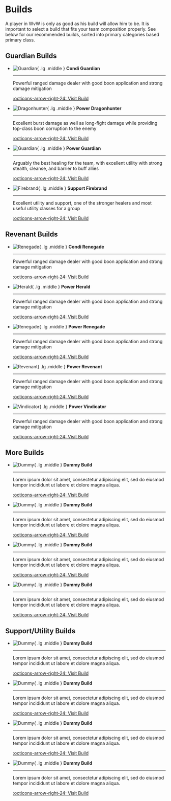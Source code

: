 # Builds
A player in WvW is only as good as his build will allow him to be. It is important to select a build that fits your team composition properly. See below for our recommended builds, sorted into primary categories based primary class.

## Guardian Builds
<div class="grid cards" markdown>

-   ![Guardian](https://res.cloudinary.com/xivorhub/image/upload/v1650847376/gw2_profession_icons/core/Guardian_tango_icon_48px_wo2xxy.png){ .lg .middle } __Condi Guardian__

    ---

    Powerful ranged damage dealer with good boon application and strong damage mitigation 

    [:octicons-arrow-right-24: Visit Build](#)
    
    
-   ![Dragonhunter](https://res.cloudinary.com/xivorhub/image/upload/v1650846730/gw2_profession_icons/hot/Dragonhunter_tango_icon_48px_ksn5rc.png){ .lg .middle } __Power Dragonhunter__

    ---

    Excellent burst damage as well as long-fight damage while providing top-class boon corruption to the enemy

    [:octicons-arrow-right-24: Visit Build](#)

-   ![Guardian](https://res.cloudinary.com/xivorhub/image/upload/v1650847376/gw2_profession_icons/core/Guardian_tango_icon_48px_wo2xxy.png){ .lg .middle } __Power Guardian__

    ---

    Arguably the best healing for the team, with excellent utility with strong stealth, cleanse, and barrier to buff allies

    [:octicons-arrow-right-24: Visit Build](#)

-   ![Firebrand](https://res.cloudinary.com/xivorhub/image/upload/v1650846951/gw2_profession_icons/pof/Firebrand_tango_icon_48px_wqhcyn.png){ .lg .middle } __Support Firebrand__

    ---

    Excellent utility and support, one of the stronger healers and most useful utility classes for a group

    [:octicons-arrow-right-24: Visit Build](#)

</div>

## Revenant Builds
<div class="grid cards" markdown>

-   ![Renegade](https://res.cloudinary.com/xivorhub/image/upload/v1650846887/gw2_profession_icons/pof/Renegade_tango_icon_48px_yf647x.png){ .lg .middle } __Condi Renegade__

    ---

    Powerful ranged damage dealer with good boon application and strong damage mitigation 

    [:octicons-arrow-right-24: Visit Build](#)
    
-   ![Herald](https://res.cloudinary.com/xivorhub/image/upload/v1650846823/gw2_profession_icons/hot/Herald_tango_icon_48px_fenkmt.png){ .lg .middle } __Power Herald__

    ---

    Powerful ranged damage dealer with good boon application and strong damage mitigation 

    [:octicons-arrow-right-24: Visit Build](#)

-   ![Renegade](https://res.cloudinary.com/xivorhub/image/upload/v1650846887/gw2_profession_icons/pof/Renegade_tango_icon_48px_yf647x.png){ .lg .middle } __Power Renegade__

    ---

    Powerful ranged damage dealer with good boon application and strong damage mitigation 

    [:octicons-arrow-right-24: Visit Build](#)

-   ![Revenant](https://res.cloudinary.com/xivorhub/image/upload/v1650847381/gw2_profession_icons/core/Revenant_tango_icon_48px_f8kt8t.png){ .lg .middle } __Power Revenant__

    ---

    Powerful ranged damage dealer with good boon application and strong damage mitigation 

    [:octicons-arrow-right-24: Visit Build](#)    

-   ![Vindicator](https://res.cloudinary.com/xivorhub/image/upload/v1650847546/gw2_profession_icons/eod/Vindicator_tango_icon_48px_pvkje7.png){ .lg .middle } __Power Vindicator__

    ---

    Powerful ranged damage dealer with good boon application and strong damage mitigation 

    [:octicons-arrow-right-24: Visit Build](#)


</div>

## More Builds
<div class="grid cards" markdown>

-   ![Dummy](https://dummyimage.com/48x48/000/fff&text=Dummy){ .lg .middle } __Dummy Build__

    ---

    Lorem ipsum dolor sit amet, consectetur adipiscing elit, sed do eiusmod tempor incididunt ut labore et dolore magna aliqua. 

    [:octicons-arrow-right-24: Visit Build](#)

-   ![Dummy](https://dummyimage.com/48x48/000/fff&text=Dummy){ .lg .middle } __Dummy Build__

    ---

    Lorem ipsum dolor sit amet, consectetur adipiscing elit, sed do eiusmod tempor incididunt ut labore et dolore magna aliqua. 

    [:octicons-arrow-right-24: Visit Build](#)

-   ![Dummy](https://dummyimage.com/48x48/000/fff&text=Dummy){ .lg .middle } __Dummy Build__

    ---

    Lorem ipsum dolor sit amet, consectetur adipiscing elit, sed do eiusmod tempor incididunt ut labore et dolore magna aliqua. 

    [:octicons-arrow-right-24: Visit Build](#)

-   ![Dummy](https://dummyimage.com/48x48/000/fff&text=Dummy){ .lg .middle } __Dummy Build__

    ---

    Lorem ipsum dolor sit amet, consectetur adipiscing elit, sed do eiusmod tempor incididunt ut labore et dolore magna aliqua. 

    [:octicons-arrow-right-24: Visit Build](#)

</div>

## Support/Utility Builds
<div class="grid cards" markdown>

-   ![Dummy](https://dummyimage.com/48x48/000/fff&text=Dummy){ .lg .middle } __Dummy Build__

    ---

    Lorem ipsum dolor sit amet, consectetur adipiscing elit, sed do eiusmod tempor incididunt ut labore et dolore magna aliqua. 

    [:octicons-arrow-right-24: Visit Build](#)

-   ![Dummy](https://dummyimage.com/48x48/000/fff&text=Dummy){ .lg .middle } __Dummy Build__

    ---

    Lorem ipsum dolor sit amet, consectetur adipiscing elit, sed do eiusmod tempor incididunt ut labore et dolore magna aliqua. 

    [:octicons-arrow-right-24: Visit Build](#)

-   ![Dummy](https://dummyimage.com/48x48/000/fff&text=Dummy){ .lg .middle } __Dummy Build__

    ---

    Lorem ipsum dolor sit amet, consectetur adipiscing elit, sed do eiusmod tempor incididunt ut labore et dolore magna aliqua. 

    [:octicons-arrow-right-24: Visit Build](#)

-   ![Dummy](https://dummyimage.com/48x48/000/fff&text=Dummy){ .lg .middle } __Dummy Build__

    ---

    Lorem ipsum dolor sit amet, consectetur adipiscing elit, sed do eiusmod tempor incididunt ut labore et dolore magna aliqua. 

    [:octicons-arrow-right-24: Visit Build](#)

</div>

